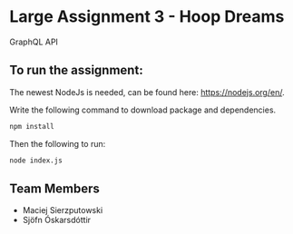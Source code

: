 # Large Assignment 3 - Hoop Dreams
GraphQL API 

## To run the assignment:
The newest NodeJs is needed, can be found here: https://nodejs.org/en/.

Write the following command to download package and dependencies.
``` bash
npm install
```
Then the following to run:
``` bash
node index.js
```

## Team Members 
* Maciej Sierzputowski
* Sjöfn Óskarsdóttir